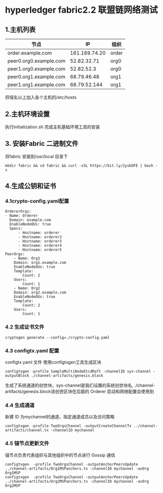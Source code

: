 # hyperledger fabric2.2 联盟链网络测试
## 1.主机列表
 |节点|IP|组织|
 |---|---|---|
 |order.example.com|161.189.74.20|order|
 |peer0.org0.example.com|52.82.32.71|org0|
 |peer1.org0.example.com|52.82.52.3|org0|
 |peer0.org1.example.com|68.79.46.48|org1|
 |peer1.org1.example.com|68.79.52.144|org1|
将域名以上加入各个主机的/etc/hosts
## 2.主机环境设置
执行initialization.sh 完成主机基础环境工具的安装
## 3. 安装Fabric 二进制文件
将fabric 安装到/usr/local 目录下  

    mkdir fabric && cd fabric && curl -sSL https://bit.ly/2ysbOFE | bash -s
## 4.生成公钥和证书
### 4.1crypto-config.yaml配置

    OrdererOrgs:
    - Name: Orderer
      Domain: example.com
      EnableNodeOUs: true
      Specs:
          - Hostname: orderer
          - Hostname: orderer2
          - Hostname: orderer3
          - Hostname: orderer4
          - Hostname: orderer5
    PeerOrgs:
        - Name: Org1
        Domain: org1.example.com
        EnableNodeOUs: true
        Template:
            Count: 2
        Users:
            Count: 1
        - Name: Org2
        Domain: org2.example.com
        EnableNodeOUs: true
        Template:
            Count: 2
        Users:
            Count: 1
### 4.2 生成证书文件

    cryptogen generate --config=./crypto-config.yaml
### 4.3 configtx.yaml 配置

configtx.yaml 文件
使用configtxgen工具生成区块

    configtxgen -profile SampleMultiNodeEtcdRaft -channelID sys-channel -outputBlock ./channel-artifacts/genesis.block
生成了系统通道的创世块，sys-channel是我们设置的系统创世块名,
./channel-artifacts/genesis.block该创世区块在后面的 Orderer 启动和网络配置会使用到
### 4.4 生成通道
新建 ID 为mychannel的通道，指定通道成员以及访问策略

    configtxgen -profile TwoOrgsChannel -outputCreateChannelTx ../channel-artifacts/channel.tx -channelID mychannel
### 4.5 锚节点更新文件
锚节点负责代表组织与其他组织中的节点进行 Gossip 通信

    configtxgen  -profile TwoOrgsChannel -outputAnchorPeersUpdate ../channel-artifacts/Org1MSPanchors.tx -channelID mychannel -asOrg Org1MSP
    configtxgen  -profile TwoOrgsChannel -outputAnchorPeersUpdate ../channel-artifacts/Org2MSPanchors.tx -channelID mychannel -asOrg Org2MSP